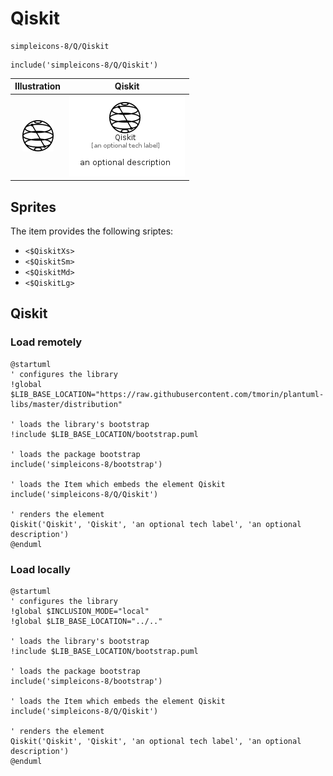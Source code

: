# Qiskit


```text
simpleicons-8/Q/Qiskit
```

```text
include('simpleicons-8/Q/Qiskit')
```



| Illustration | Qiskit |
| :---: | :---: |
| ![illustration for Illustration](../../simpleicons-8/Q/Qiskit.png) | ![illustration for Qiskit](../../simpleicons-8/Q/Qiskit.Local.png) |



## Sprites
The item provides the following sriptes:

- `<$QiskitXs>`
- `<$QiskitSm>`
- `<$QiskitMd>`
- `<$QiskitLg>`





## Qiskit

### Load remotely
```plantuml
@startuml
' configures the library
!global $LIB_BASE_LOCATION="https://raw.githubusercontent.com/tmorin/plantuml-libs/master/distribution"

' loads the library's bootstrap
!include $LIB_BASE_LOCATION/bootstrap.puml

' loads the package bootstrap
include('simpleicons-8/bootstrap')

' loads the Item which embeds the element Qiskit
include('simpleicons-8/Q/Qiskit')

' renders the element
Qiskit('Qiskit', 'Qiskit', 'an optional tech label', 'an optional description')
@enduml
```

### Load locally
```plantuml
@startuml
' configures the library
!global $INCLUSION_MODE="local"
!global $LIB_BASE_LOCATION="../.."

' loads the library's bootstrap
!include $LIB_BASE_LOCATION/bootstrap.puml

' loads the package bootstrap
include('simpleicons-8/bootstrap')

' loads the Item which embeds the element Qiskit
include('simpleicons-8/Q/Qiskit')

' renders the element
Qiskit('Qiskit', 'Qiskit', 'an optional tech label', 'an optional description')
@enduml
```

